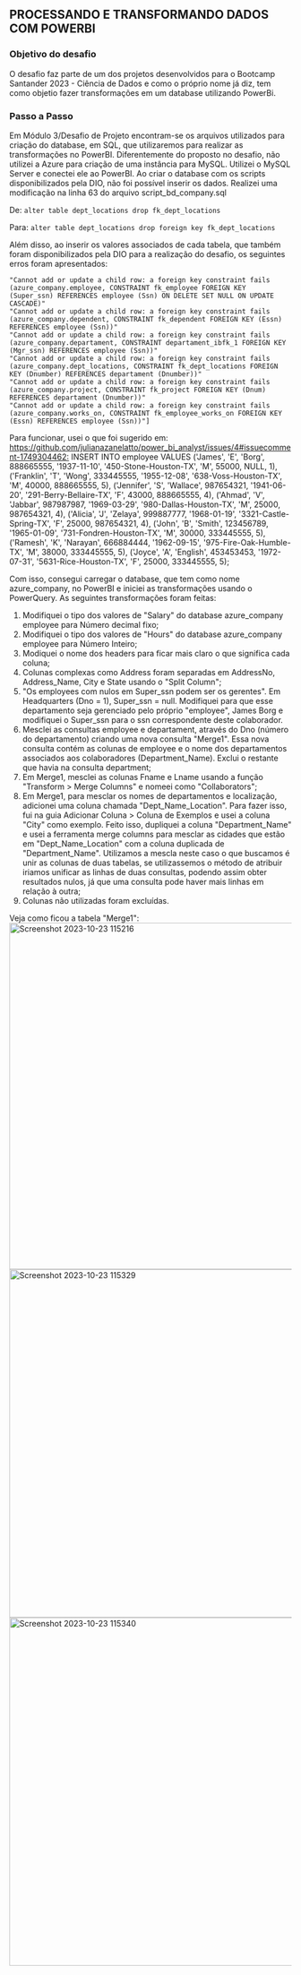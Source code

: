 ## PROCESSANDO E TRANSFORMANDO DADOS COM POWERBI

### Objetivo do desafio

O desafio faz parte de um dos projetos desenvolvidos para o Bootcamp Santander 2023 - Ciência de Dados e como o próprio nome já diz, tem como objetio fazer transformações em um database utilizando PowerBi.

### Passo a Passo

Em Módulo 3/Desafio de Projeto encontram-se os arquivos utilizados para criação do database, em SQL, que utilizaremos para realizar as transformações no PowerBI.
Diferentemente do proposto no desafio, não utilizei a Azure para criação de uma instância para MySQL. 
Utilizei o MySQL Server e conectei ele ao PowerBI.
Ao criar o database com os scripts disponibilizados pela DIO, não foi possível inserir os dados. 
Realizei uma modificação na linha 63 do arquivo script_bd_company.sql

De: ```alter table dept_locations drop fk_dept_locations``` 

Para: ```alter table dept_locations drop foreign key fk_dept_locations```

Além disso, ao inserir os valores associados de cada tabela, que também foram disponibilizados pela DIO para a realização do desafio, os seguintes erros foram apresentados: 

```
"Cannot add or update a child row: a foreign key constraint fails (azure_company.employee, CONSTRAINT fk_employee FOREIGN KEY (Super_ssn) REFERENCES employee (Ssn) ON DELETE SET NULL ON UPDATE CASCADE)"
"Cannot add or update a child row: a foreign key constraint fails (azure_company.dependent, CONSTRAINT fk_dependent FOREIGN KEY (Essn) REFERENCES employee (Ssn))"
"Cannot add or update a child row: a foreign key constraint fails (azure_company.departament, CONSTRAINT departament_ibfk_1 FOREIGN KEY (Mgr_ssn) REFERENCES employee (Ssn))"
"Cannot add or update a child row: a foreign key constraint fails (azure_company.dept_locations, CONSTRAINT fk_dept_locations FOREIGN KEY (Dnumber) REFERENCES departament (Dnumber))"
"Cannot add or update a child row: a foreign key constraint fails (azure_company.project, CONSTRAINT fk_project FOREIGN KEY (Dnum) REFERENCES departament (Dnumber))"
"Cannot add or update a child row: a foreign key constraint fails (azure_company.works_on, CONSTRAINT fk_employee_works_on FOREIGN KEY (Essn) REFERENCES employee (Ssn))"]
 ```

Para funcionar, usei o que foi sugerido em:
<https://github.com/julianazanelatto/power_bi_analyst/issues/4#issuecomment-1749304462:>
INSERT INTO employee VALUES ('James', 'E', 'Borg', 888665555, '1937-11-10', '450-Stone-Houston-TX', 'M', 55000, NULL, 1),
('Franklin', 'T', 'Wong', 333445555, '1955-12-08', '638-Voss-Houston-TX', 'M', 40000, 888665555, 5),
('Jennifer', 'S', 'Wallace', 987654321, '1941-06-20', '291-Berry-Bellaire-TX', 'F', 43000, 888665555, 4),
('Ahmad', 'V', 'Jabbar', 987987987, '1969-03-29', '980-Dallas-Houston-TX', 'M', 25000, 987654321, 4),
('Alicia', 'J', 'Zelaya', 999887777, '1968-01-19', '3321-Castle-Spring-TX', 'F', 25000, 987654321, 4),
('John', 'B', 'Smith', 123456789, '1965-01-09', '731-Fondren-Houston-TX', 'M', 30000, 333445555, 5),
('Ramesh', 'K', 'Narayan', 666884444, '1962-09-15', '975-Fire-Oak-Humble-TX', 'M', 38000, 333445555, 5),
('Joyce', 'A', 'English', 453453453, '1972-07-31', '5631-Rice-Houston-TX', 'F', 25000, 333445555, 5);

Com isso, consegui carregar o database, que tem como nome azure_company, no PowerBI e iniciei as transformações usando o PowerQuery.
As seguintes transformações foram feitas: 

1. Modifiquei o tipo dos valores de "Salary" do database azure_company employee para Número decimal fixo;
2. Modifiquei o tipo dos valores de "Hours" do database azure_company employee para Número Inteiro;
3. Modiquei o nome dos headers para ficar mais claro o que significa cada coluna;
4. Colunas complexas como Address foram separadas em AddressNo, Address_Name, City e State usando o "Split Column";
5. "Os employees com nulos em Super_ssn podem ser os gerentes". Em Headquarters (Dno = 1), Super_ssn = null. Modifiquei para que esse departamento seja gerenciado pelo próprio "employee", James Borg e modifiquei o Super_ssn para o ssn correspondente deste colaborador.
6. Mesclei as consultas employee e departament, através do Dno (número do departamento) criando uma nova consulta "Merge1". Essa nova consulta contém as colunas de employee e o nome dos departamentos associados aos colaboradores (Department_Name). Exclui o restante que havia na consulta department;
7. Em Merge1, mesclei as colunas Fname e Lname usando a função "Transform > Merge Columns" e nomeei como "Collaborators";
8. Em Merge1, para mesclar os nomes de departamentos e localização, adicionei uma coluna chamada "Dept_Name_Location". Para fazer isso, fui na guia Adicionar Coluna > Coluna de Exemplos e usei a coluna "City" como exemplo. Feito isso, dupliquei a coluna "Department_Name" e usei a ferramenta merge columns para mesclar as cidades que estão em "Dept_Name_Location" com a coluna duplicada de "Department_Name". Utilizamos a mescla neste caso o que buscamos é unir as colunas de duas tabelas, se utilizassemos o método de atribuir iriamos unificar as linhas de duas consultas, podendo assim obter resultados nulos, já que uma consulta pode haver mais linhas em relação à outra;
9. Colunas não utilizadas foram excluídas.
    
Veja como ficou a tabela "Merge1":
<img width="619" alt="Screenshot 2023-10-23 115216" src="https://github.com/vanessalrz/power_bi_analyst/assets/122112581/0790e535-294d-4509-8d11-e4b215a34849">
<img width="622" alt="Screenshot 2023-10-23 115329" src="https://github.com/vanessalrz/power_bi_analyst/assets/122112581/969161fb-b844-4db7-80f8-0487734ab964">
<img width="622" alt="Screenshot 2023-10-23 115340" src="https://github.com/vanessalrz/power_bi_analyst/assets/122112581/df6e32e6-d73b-470c-8350-f0f10295a52b">



